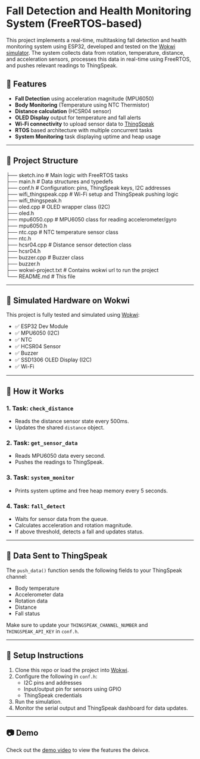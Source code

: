 # Fall Detection and Health Monitoring System (FreeRTOS-based)

This project implements a real-time, multitasking fall detection and health monitoring system using ESP32, developed and tested on the [Wokwi simulator](https://wokwi.com/). The system collects data from rotation, temperature, distance, and acceleration sensors, processes this data in real-time using FreeRTOS, and pushes relevant readings to ThingSpeak.

## 🧠 Features

- **Fall Detection** using acceleration magnitude (MPU6050)
- **Body Monitoring** (Temperature using NTC Thermistor)
- **Distance calculation** (HCSR04 sensor)
- **OLED Display** output for temperature and fall alerts
- **Wi-Fi connectivity** to upload sensor data to [ThingSpeak](https://thingspeak.com/)
- **RTOS** based architecture with multiple concurrent tasks
- **System Monitoring** task displaying uptime and heap usage

---

## 📁 Project Structure
├── sketch.ino # Main logic with FreeRTOS tasks <br>
├── main.h # Data structures and typedefs <br>
├── conf.h # Configuration: pins, ThingSpeak keys, I2C addresses <br>
├── wifi_thingspeak.cpp # Wi-Fi setup and ThingSpeak pushing logic <br>
├── wifi_thingspeak.h <br>
├── oled.cpp # OLED wrapper class (I2C) <br>
├── oled.h <br>
├── mpu6050.cpp # MPU6050 class for reading accelerometer/gyro <br>
├── mpu6050.h <br>
├── ntc.cpp # NTC temperature sensor class <br>
├── ntc.h <br>
├── hcsr04.cpp # Distance sensor detection class <br>
├── hcsr04.h <br>
├── buzzer.cpp # Buzzer class <br>
├── buzzer.h <br>
├── wokwi-project.txt # Contains wokwi url to run the project <br>
└── README.md # This file


---

## 🧪 Simulated Hardware on Wokwi

This project is fully tested and simulated using [Wokwi](https://wokwi.com/):

- ✅ ESP32 Dev Module  
- ✅ MPU6050 (I2C)  
- ✅ NTC
- ✅ HCSR04 Sensor  
- ✅ Buzzer  
- ✅ SSD1306 OLED Display (I2C)
- ✅ Wi-Fi 

---

## 🚀 How it Works

### 1. **Task: `check_distance`**
- Reads the distance sensor state every 500ms.
- Updates the shared `distance` object.

### 2. **Task: `get_sensor_data`**
- Reads MPU6050 data every second.
- Pushes the readings to ThingSpeak.

### 3. **Task: `system_monitor`**
- Prints system uptime and free heap memory every 5 seconds.

### 4. **Task: `fall_detect`**
- Waits for sensor data from the queue.
- Calculates acceleration and rotation magnitude.
- If above threshold, detects a fall and updates status.


---

## 📡 Data Sent to ThingSpeak

The `push_data()` function sends the following fields to your ThingSpeak channel:
- Body temperature
- Accelerometer data
- Rotation data
- Distance
- Fall status

Make sure to update your `THINGSPEAK_CHANNEL_NUMBER` and `THINGSPEAK_API_KEY` in `conf.h`.

---

## 🔧 Setup Instructions

1. Clone this repo or load the project into [Wokwi](https://wokwi.com/).
2. Configure the following in `conf.h`:
   - I2C pins and addresses
   - Input/output pin for sensors using GPIO
   - ThingSpeak credentials
3. Run the simulation.
4. Monitor the serial output and ThingSpeak dashboard for data updates.

---

## 📷 Demo
Check out the [demo video](./fall%20detection%20demo.mp4) to view the features the deivce.